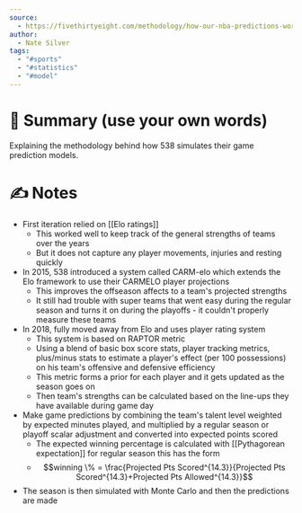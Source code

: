 ```yaml
---
source:
  - https://fivethirtyeight.com/methodology/how-our-nba-predictions-work/
author:
  - Nate Silver
tags:
  - "#sports"
  - "#statistics"
  - "#model"
---
```

# 📰 Summary (use your own words)
Explaining the methodology behind how 538 simulates their game prediction models.

# ✍️ Notes
- First iteration relied on [[Elo ratings]]
	- This worked well to keep track of the general strengths of teams over the years
	- But it does not capture any player movements, injuries and resting quickly
- In 2015, 538 introduced a system called CARM-elo which extends the Elo framework to use their CARMELO player projections
	- This improves the offseason affects to a team's projected strengths
	- It still had trouble with super teams that went easy during the regular season and turns it on during the playoffs - it couldn't properly measure these teams
- In 2018, fully moved away from Elo and uses player rating system
	- This system is based on RAPTOR metric
	- Using a blend of basic box score stats, player tracking metrics, plus/minus stats to estimate a player's effect (per 100 possessions) on his team's offensive and defensive efficiency
	- This metric forms a prior for each player and it gets updated as the season goes on
	- Then team's strengths can be calculated based on the line-ups they have available during game day
- Make game predictions by combining the team's talent level weighted by expected minutes played, and multiplied by a regular season or playoff scalar adjustment and converted into expected points scored
	- The expected winning percentage is calculated with [[Pythagorean expectation]] for regular season this has the form
	- $$winning \% = \frac{Projected Pts Scored^{14.3}}{Projected Pts Scored^{14.3}+Projected Pts Allowed^{14.3}}$$
- The season is then simulated with Monte Carlo and then the predictions are made